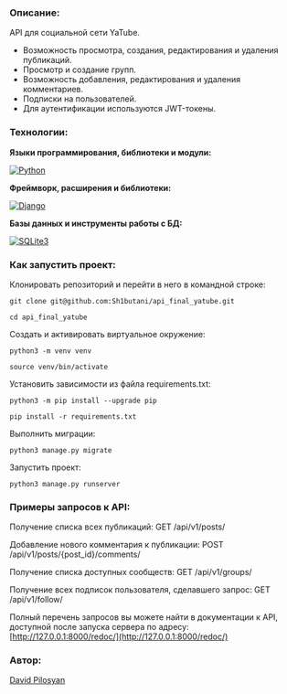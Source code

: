 ### Описание:
API для социальной сети YaTube.

- Возможность просмотра, создания, редактирования и удаления публикаций.
- Просмотр и создание групп.
- Возможность добавления, редактирования и удаления комментариев.
- Подписки на пользователей.
- Для аутентификации используются JWT-токены.

### Технологии:

**Языки программирования, библиотеки и модули:**

[![Python](https://img.shields.io/badge/Python-3.9.10%20-blue?logo=python)](https://www.python.org/)

**Фреймворк, расширения и библиотеки:**

[![Django](https://img.shields.io/badge/Django-v3.2.16-blue?logo=Django)](https://www.djangoproject.com/)


**Базы данных и инструменты работы с БД:**

[![SQLite3](https://img.shields.io/badge/-SQLite3-464646?logo=SQLite)](https://www.sqlite.com/version3.html)

### Как запустить проект:

Клонировать репозиторий и перейти в него в командной строке:

```
git clone git@github.com:Sh1butani/api_final_yatube.git
```

```
cd api_final_yatube
```

Cоздать и активировать виртуальное окружение:

```
python3 -m venv venv
```

```
source venv/bin/activate
```

Установить зависимости из файла requirements.txt:

```
python3 -m pip install --upgrade pip
```

```
pip install -r requirements.txt
```

Выполнить миграции:

```
python3 manage.py migrate
```

Запустить проект:

```
python3 manage.py runserver
```

### Примеры запросов к API:

Получение списка всех публикаций:
GET /api/v1/posts/

Добавление нового комментария к публикации:
POST /api/v1/posts/{post_id}/comments/

Получение списка доступных сообществ:
GET /api/v1/groups/

Получение всех подписок пользователя, сделавшего запрос:
GET /api/v1/follow/


Полный перечень запросов вы можете найти в документации к API, доступной после запуска сервера
по адресу: [http://127.0.0.1:8000/redoc/](http://127.0.0.1:8000/redoc/) 

### Автор:
[David Pilosyan](t.me/Shibutani)